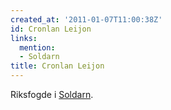 ```yaml
---
created_at: '2011-01-07T11:00:38Z'
id: Cronlan Leijon
links:
  mention:
  - Soldarn
title: Cronlan Leijon
---
```


Riksfogde i [Soldarn].

  [Soldarn]: Soldarn